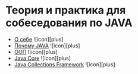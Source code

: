# Теория и практика для собеседования по JAVA

+ [О себе](#aboutMyself) ![icon][plus]
+ [Почему JAVA](#whyJava) ![icon][plus]
+ [ООП](#oop) ![icon][plus]
+ [Java Core](#javaCore) ![icon][plus]
+ [Java Collections Framework](#javaCollections) ![icon][plus]

[done]:done.png
